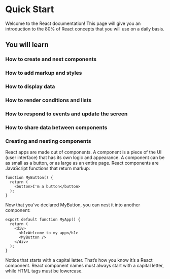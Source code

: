 # Quick Start
Welcome to the React documentation! This page will give you an introduction to the 80% of React concepts that you will use on a daily basis.

## You will learn
### How to create and nest components
### How to add markup and styles
### How to display data
### How to render conditions and lists
### How to respond to events and update the screen
### How to share data between components
### Creating and nesting components 


React apps are made out of components. A component is a piece of the UI (user interface) that has its own logic and appearance. A component can be as small as a button, or as large as an entire page.
React components are JavaScript functions that return markup:

```
function MyButton() {
  return (
    <button>I'm a button</button>
  );
}
```
Now that you’ve declared MyButton, you can nest it into another component:
```
export default function MyApp() {
  return (
    <div>
      <h1>Welcome to my app</h1>
      <MyButton />
    </div>
  );
}
```
Notice that <MyButton /> starts with a capital letter. That’s how you know it’s a React component. React component names must always start with a capital letter, while HTML tags must be lowercase.